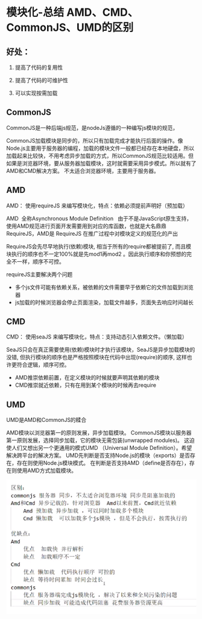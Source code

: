 # 模块化-总结 AMD、CMD、CommonJS、UMD的区别

## 好处：

1. 提高了代码的复用性

2. 提高了代码的可维护性

3. 可以实现按需加载

## CommonJS
CommonJS是一种后端js规范，是nodeJs遵循的一种编写js模块的规范，

CommonJS加载模块是同步的，所以只有加载完成才能执行后面的操作。像Node.js主要用于服务器的编程，加载的模块文件一般都已经存在本地硬盘，所以加载起来比较快，不用考虑异步加载的方式，所以CommonJS规范比较适用。但如果是浏览器环境，要从服务器加载模块，这时就需要采用异步模式。所以就有了AMD和CMD解决方案。
不太适合浏览器环境，主要用于服务器。

## AMD
AMD： 使用requireJS 来编写模块化，特点：依赖必须提前声明好（预加载）

AMD  全称Asynchronous Module Definition   由于不是JavaScript原生支持，使用AMD规范进行页面开发需要用到对应的库函数，也就是大名鼎鼎RequireJS，AMD是 RequireJS 在推广过程中对模块定义的规范化的产出

RequireJS会先尽早地执行(依赖)模块, 相当于所有的require都被提前了, 而且模块执行的顺序也不一定100%就是先mod1再mod2 。因此执行顺序和你预想的完全不一样，顺序不可控。

requireJS主要解决两个问题

- 多个js文件可能有依赖关系，被依赖的文件需要早于依赖它的文件加载到浏览器 
- js加载的时候浏览器会停止页面渲染，加载文件越多，页面失去响应时间越长

## CMD
CMD： 使用seaJS 来编写模块化，特点：支持动态引入依赖文件。（懒加载）

SeaJS只会在真正需要使用(依赖)模块时才执行该模块，SeaJS是异步加载模块的没错, 但执行模块的顺序也是严格按照模块在代码中出现(require)的顺序, 这样也许更符合逻辑，顺序可控。

- AMD推崇依赖前置，在定义模块的时候就要声明其依赖的模块 
- CMD推崇就近依赖，只有在用到某个模块的时候再去require

## UMD
UMD是AMD和CommonJS的糅合

AMD模块以浏览器第一的原则发展，异步加载模块。
CommonJS模块以服务器第一原则发展，选择同步加载，它的模块无需包装(unwrapped modules)。
这迫使人们又想出另一个更通用的模式UMD （Universal Module Definition）。希望解决跨平台的解决方案。
UMD先判断是否支持Node.js的模块（exports）是否存在，存在则使用Node.js模块模式。
在判断是否支持AMD（define是否存在），存在则使用AMD方式加载模块。

![](./img/2024-11-06-15-03-08.png)